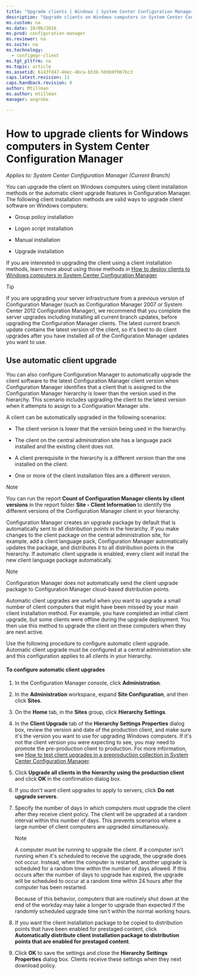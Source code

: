 ```yaml
---
title: "Upgrade clients | Windows | System Center Configuration Manager"
description: "Upgrade clients on Windows computers in System Center Configuration Manager."
ms.custom: na
ms.date: 10/06/2016
ms.prod: configuration-manager
ms.reviewer: na
ms.suite: na
ms.technology:
  - configmgr-client
ms.tgt_pltfrm: na
ms.topic: article
ms.assetid: 6143fd47-48ec-4bca-b53b-5b9b9f067bc3
caps.latest.revision: 11
caps.handback.revision: 0
author: Mtillmanms.author: mtillmanmanager: angrobe

---
```

# How to upgrade clients for Windows computers in System Center Configuration Manager*Applies to: System Center Configuration Manager (Current Branch)*
You can upgrade the client on Windows computers using client installation methods or the automatic client upgrade features in Configuration Manager. The following client installation methods are valid ways to upgrade client software on Windows computers:  

-   Group policy installation  

-   Logon script installation  

-   Manual installation  

-   Upgrade installation  

 If you are interested in upgrading the client using a client installation methods, learn more about using those methods in [How to deploy clients to Windows computers in System Center Configuration Manager](../../../../core/clients/deploy/deploy-clients-to-windows-computers.md)  

> [!TIP]  
>  If you are upgrading your server infrastructure from a previous version of Configuration Manager \(such as Configuration Manager 2007 or System Center 2012 Configuration Manager\), we recommend that you complete the server upgrades including installing all current branch updates, before upgrading the Configuration Manager clients.   The latest current branch update contains the latest version of the client, so it's best to do client upgrades after you have installed all of the Configuration Manager updates you want to use.  

## Use automatic client upgrade  
 You can also configure Configuration Manager to automatically upgrade the client software to the latest Configuration Manager client version when Configuration Manager identifies that a client that is assigned to the Configuration Manager hierarchy is lower than the version used in the hierarchy. This scenario includes upgrading the client to the latest version when it attempts to assign to a Configuration Manager site.  

 A client can be automatically upgraded in the following scenarios:  

-   The client version is lower that the version being used in the hierarchy.  

-   The client on the central administration site has a language pack installed and the existing client does not.  

-   A client prerequisite in the hierarchy is a different version than the one installed on the client.  

-   One or more of the client installation files are a different version.  

> [!NOTE]  
>  You can run the report **Count of Configuration Manager clients by client versions** in the report folder **Site - Client Information** to identify the different versions of the Configuration Manager client in your hierarchy.  

 Configuration Manager creates an upgrade package by default that is automatically sent to all distribution points in the hierarchy. If you make changes to the client package on the central administration site, for example, add a client language pack, Configuration Manager automatically updates the package, and distributes it to all distribution points in the hierarchy. If automatic client upgrade is enabled, every client will install the new client language package automatically.  

> [!NOTE]  
>  Configuration Manager does not automatically send the client upgrade package to Configuration Manager cloud-based distribution points.  

 Automatic client upgrades are useful when you want to upgrade a small number of client computers that might have been missed by your main client installation method. For example, you have completed an initial client upgrade, but some clients were offline during the upgrade deployment. You then use this method to upgrade the client on these computers when they are next active.  

 Use the following procedure to configure automatic client upgrade. Automatic client upgrade must be configured at a central administration site and this configuration applies to all clients in your hierarchy.  

#### To configure automatic client upgrades  

1.  In the Configuration Manager console, click **Administration**.  

2.  In the **Administration** workspace, expand **Site Configuration**, and then click **Sites**.  

3.  On the **Home** tab, in the **Sites** group, click **Hierarchy Settings**.  

4.  In the **Client Upgrade** tab of the **Hierarchy Settings Properties** dialog box, review the version and date of the production client, and make sure it's the version you want to use for upgrading Windows computers.  If it's not the client version you were expecting to see, you may need to promote the pre-production client to production. For more information, see [How to test client upgrades in a preproduction collection in System Center Configuration Manager](../../../../core/clients/manage/upgrade/test-client-upgrades.md).  

5.  Click **Upgrade all clients in the hierarchy using the production client** and click **OK** in the confirmation dialog box.  

6.  If you don't want client upgrades to apply to servers, click **Do not upgrade servers**.  

7.  Specify the number of days in which computers must upgrade the client after they receive client policy. The client will be upgraded at a random interval within this number of days. This prevents scenarios where a large number of client computers are upgraded simultaneously.

    > [!NOTE]
    > A computer must be running to upgrade the client. If a computer isn't running when it's scheduled to receive the upgrade, the upgrade does not occur. Instead, when the computer is restarted, another upgrade is scheduled for a random time within the number of days allowed. If this occurs after the number of days to upgrade has expired, the upgrade will be scheduled to occur at a random time within 24 hours after the computer has been restarted.
    >     
    > Because of this behavior, computers that are routinely shut down at the end of the workday may take a longer to upgrade than expected if the randomly scheduled upgrade time isn't within the normal working hours.

8.  If you want the client installation package to be copied to distribution points that have been enabled for prestaged content, click **Automatically distribute client installation package to distribution points that are enabled for prestaged content**.  

9. Click **OK** to save the settings and close the **Hierarchy Settings Properties** dialog box. Clients receive these settings when they next download policy.  
